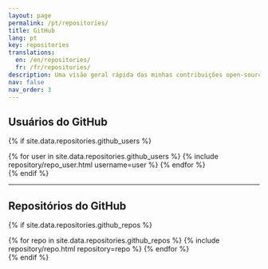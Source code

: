 ```yaml
---
layout: page
permalink: /pt/repositories/
title: GitHub
lang: pt
key: repositories
translations:
  en: /en/repositories/
  fr: /fr/repositories/
description: Uma visão geral rápida das minhas contribuições open-source.
nav: false
nav_order: 3
---
```


## Usuários do GitHub

{% if site.data.repositories.github_users %}
<div class="repositories d-flex flex-wrap flex-md-row flex-column justify-content-between align-items-center">
  {% for user in site.data.repositories.github_users %}
    {% include repository/repo_user.html username=user %}
  {% endfor %}
</div>
{% endif %}

---

## Repositórios do GitHub

{% if site.data.repositories.github_repos %}
<div class="repositories d-flex flex-wrap flex-md-row flex-column justify-content-between align-items-center">
  {% for repo in site.data.repositories.github_repos %}
    {% include repository/repo.html repository=repo %}
  {% endfor %}
</div>
{% endif %}
